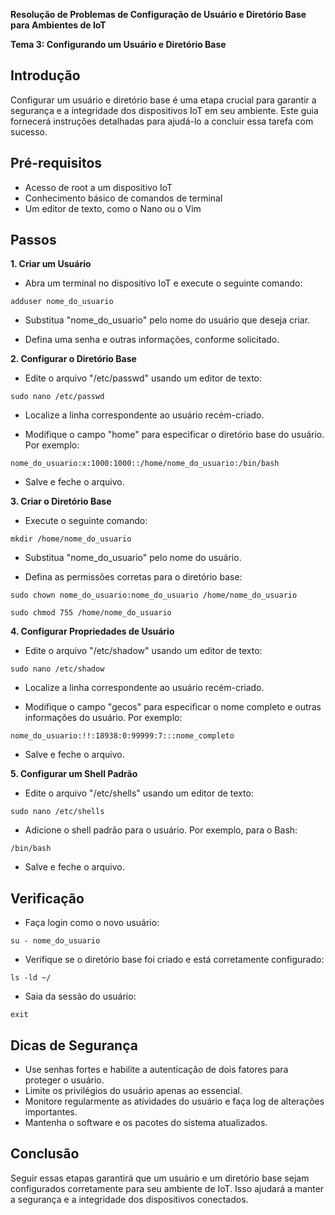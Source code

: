 **Resolução de Problemas de Configuração de Usuário e Diretório Base para Ambientes de IoT**

**Tema 3: Configurando um Usuário e Diretório Base**

## Introdução

Configurar um usuário e diretório base é uma etapa crucial para garantir a segurança e a integridade dos dispositivos IoT em seu ambiente. Este guia fornecerá instruções detalhadas para ajudá-lo a concluir essa tarefa com sucesso.

## Pré-requisitos

- Acesso de root a um dispositivo IoT
- Conhecimento básico de comandos de terminal
- Um editor de texto, como o Nano ou o Vim

## Passos

**1. Criar um Usuário**

- Abra um terminal no dispositivo IoT e execute o seguinte comando:

```
adduser nome_do_usuario
```

- Substitua "nome_do_usuario" pelo nome do usuário que deseja criar.

- Defina uma senha e outras informações, conforme solicitado.

**2. Configurar o Diretório Base**

- Edite o arquivo "/etc/passwd" usando um editor de texto:

```
sudo nano /etc/passwd
```

- Localize a linha correspondente ao usuário recém-criado.

- Modifique o campo "home" para especificar o diretório base do usuário. Por exemplo:

```
nome_do_usuario:x:1000:1000::/home/nome_do_usuario:/bin/bash
```

- Salve e feche o arquivo.

**3. Criar o Diretório Base**

- Execute o seguinte comando:

```
mkdir /home/nome_do_usuario
```

- Substitua "nome_do_usuario" pelo nome do usuário.

- Defina as permissões corretas para o diretório base:

```
sudo chown nome_do_usuario:nome_do_usuario /home/nome_do_usuario
```

```
sudo chmod 755 /home/nome_do_usuario
```

**4. Configurar Propriedades de Usuário**

- Edite o arquivo "/etc/shadow" usando um editor de texto:

```
sudo nano /etc/shadow
```

- Localize a linha correspondente ao usuário recém-criado.

- Modifique o campo "gecos" para especificar o nome completo e outras informações do usuário. Por exemplo:

```
nome_do_usuario:!!:18938:0:99999:7:::nome_completo
```

- Salve e feche o arquivo.

**5. Configurar um Shell Padrão**

- Edite o arquivo "/etc/shells" usando um editor de texto:

```
sudo nano /etc/shells
```

- Adicione o shell padrão para o usuário. Por exemplo, para o Bash:

```
/bin/bash
```

- Salve e feche o arquivo.

## Verificação

- Faça login como o novo usuário:

```
su - nome_do_usuario
```

- Verifique se o diretório base foi criado e está corretamente configurado:

```
ls -ld ~/
```

- Saia da sessão do usuário:

```
exit
```

## Dicas de Segurança

- Use senhas fortes e habilite a autenticação de dois fatores para proteger o usuário.
- Limite os privilégios do usuário apenas ao essencial.
- Monitore regularmente as atividades do usuário e faça log de alterações importantes.
- Mantenha o software e os pacotes do sistema atualizados.

## Conclusão

Seguir essas etapas garantirá que um usuário e um diretório base sejam configurados corretamente para seu ambiente de IoT. Isso ajudará a manter a segurança e a integridade dos dispositivos conectados.